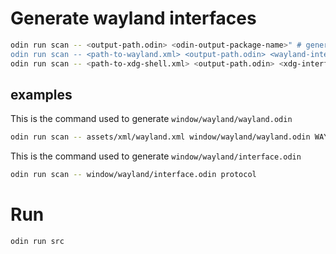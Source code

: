 # Generate wayland interfaces
```bash
odin run scan -- <output-path.odin> <odin-output-package-name>" # generate know wayland protocol types in odin style
odin run scan -- <path-to-wayland.xml> <output-path.odin> <wayland-interface-array-name> <odin-output-package-name>" # generate odin file based on wayland.xml
odin run scan -- <path-to-xdg-shell.xml> <output-path.odin> <xdg-interface-array-name> <odin-output-package-name>" # generate odin file based on xdg-shell.xml
```
## examples
This is the command used to generate `window/wayland/wayland.odin`
```bash
odin run scan -- assets/xml/wayland.xml window/wayland/wayland.odin WAYLAND_INTERFACES protocol
```

This is the command used to generate `window/wayland/interface.odin`
```bash
odin run scan -- window/wayland/interface.odin protocol
```
# Run
```bash
odin run src
```

